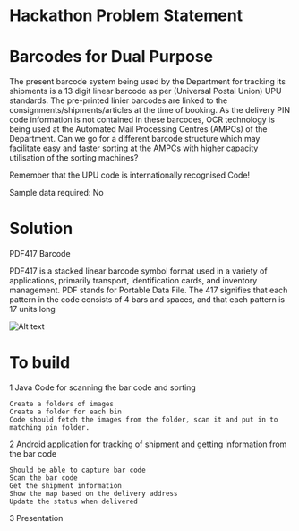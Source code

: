 # Hackathon  Problem Statement
# Barcodes for Dual Purpose

The present barcode system being used by the Department for tracking its shipments is a 13 digit linear barcode as per (Universal Postal Union) UPU standards. The pre-printed linier barcodes are linked to the consignments/shipments/articles at the time of booking. As the delivery PIN code information is not contained in these barcodes, OCR technology is being used at the Automated Mail Processing Centres (AMPCs) of the Department. Can we go for a different barcode structure which may facilitate easy and faster sorting at the AMPCs with higher capacity utilisation of the sorting machines?

Remember that the UPU code is internationally recognised Code!

Sample data required: No



# Solution

PDF417 Barcode 

PDF417 is a stacked linear barcode symbol format used in a variety of applications, primarily transport, identification cards, and inventory management. PDF stands for Portable Data File. The 417 signifies that each pattern in the code consists of 4 bars and spaces, and that each pattern is 17 units long

![Alt text](/images/pdf417_format.PNG)



# To build

1 Java Code for scanning the bar code and sorting 
 

    Create a folders of images
    Create a folder for each bin
    Code should fetch the images from the folder, scan it and put in to matching pin folder.
    
    
2 Android application for tracking of shipment and getting information from the bar code
   
    Should be able to capture bar code
    Scan the bar code
    Get the shipment information
    Show the map based on the delivery address
    Update the status when delivered


3 Presentation 
 







